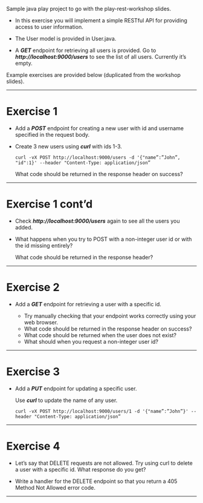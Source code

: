 
Sample java play project to go with the play-rest-workshop slides.

* In this exercise you will implement a simple RESTful API for providing access to user information.

* The User model is provided in User.java.  

* A __*GET*__ endpoint for retrieving all users is provided.  Go to __*http://localhost:9000/users*__ to see the list of all users.  Currently it’s empty.

Example exercises are provided below (duplicated from the workshop slides).

---

# __Exercise 1__

* Add a __*POST*__ endpoint for creating a new user with id and username specified in the request body.

* Create 3 new users using __*curl*__ with ids 1-3.
	
	```curl -vX POST http://localhost:9000/users -d '{"name”:”John”, "id":1}' --header "Content-Type: application/json”```  
	
	What code should be returned in the response header on success?  

---

# __Exercise 1 cont’d__

* Check __*http://localhost:9000/users*__ again to see all the users you added.

* What happens when you try to POST with a non-integer user id or with the id missing entirely?  

	What code should be returned in the response header?  

---

# __Exercise 2__

* Add a __*GET*__ endpoint for retrieving a user with a specific id.  

	*	Try manually checking that your endpoint works correctly using your web browser.
	*	What code should be returned in the response header on success?
	*	What code should be returned when the user does not exist?
	*	What should when you request a non-integer user id?


---

# __Exercise 3__

* Add a __*PUT*__ endpoint for updating a specific user.  
	
	Use __*curl*__ to update the name of any user.

	```curl -vX POST http://localhost:9000/users/1 -d '{"name”:”John”}' --header "Content-Type: application/json”``` 
	

---

# __Exercise 4__

* Let’s say that DELETE requests are not allowed.  Try using curl to delete a user with a specific id.  What response do you get?

* Write a handler for the DELETE endpoint so that you return a 405 Method Not Allowed error code.  


---

